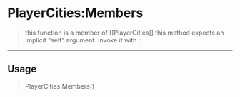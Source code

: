 # PlayerCities:Members
> this function is a member of [[PlayerCities]]
> this method expects an implicit "self" argument. invoke it with `:`
-----
## Usage
> PlayerCities:Members()
